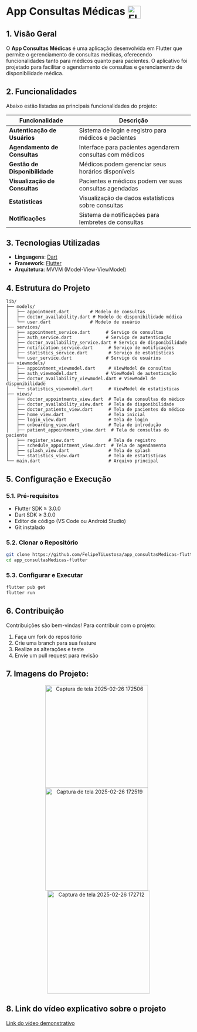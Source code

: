 # App Consultas Médicas <img src="https://skillicons.dev/icons?i=flutter,dart" alt="Flutter & Dart Icons" style="vertical-align: middle; height: 35px;"/>

## 1. Visão Geral

O **App Consultas Médicas** é uma aplicação desenvolvida em Flutter que permite o gerenciamento de consultas médicas, oferecendo funcionalidades tanto para médicos quanto para pacientes. O aplicativo foi projetado para facilitar o agendamento de consultas e gerenciamento de disponibilidade médica.

## 2. Funcionalidades

Abaixo estão listadas as principais funcionalidades do projeto:

| Funcionalidade | Descrição |
| -------------- | --------- |
| **Autenticação de Usuários** | Sistema de login e registro para médicos e pacientes |
| **Agendamento de Consultas** | Interface para pacientes agendarem consultas com médicos |
| **Gestão de Disponibilidade** | Médicos podem gerenciar seus horários disponíveis |
| **Visualização de Consultas** | Pacientes e médicos podem ver suas consultas agendadas |
| **Estatísticas** | Visualização de dados estatísticos sobre consultas |
| **Notificações** | Sistema de notificações para lembretes de consultas |

## 3. Tecnologias Utilizadas

- **Linguagens**: [Dart](https://dart.dev/)
- **Framework**: [Flutter](https://flutter.dev/)
- **Arquitetura**: MVVM (Model-View-ViewModel)

## 4. Estrutura do Projeto

```
lib/
├── models/
│   ├── appointment.dart        # Modelo de consultas
│   ├── doctor_availability.dart # Modelo de disponibilidade médica
│   └── user.dart               # Modelo de usuário
├── services/
│   ├── appointment_service.dart      # Serviço de consultas
│   ├── auth_service.dart             # Serviço de autenticação
│   ├── doctor_availability_service.dart # Serviço de disponibilidade
│   ├── notification_service.dart      # Serviço de notificações
│   ├── statistics_service.dart        # Serviço de estatísticas
│   └── user_service.dart             # Serviço de usuários
├── viewmodels/
│   ├── appointment_viewmodel.dart     # ViewModel de consultas
│   ├── auth_viewmodel.dart           # ViewModel de autenticação
│   ├── doctor_availability_viewmodel.dart # ViewModel de disponibilidade
│   └── statistics_viewmodel.dart      # ViewModel de estatísticas
├── views/
│   ├── doctor_appointments_view.dart  # Tela de consultas do médico
│   ├── doctor_availability_view.dart  # Tela de disponibilidade
│   ├── doctor_patients_view.dart      # Tela de pacientes do médico
│   ├── home_view.dart                 # Tela inicial
│   ├── login_view.dart                # Tela de login
│   ├── onboarding_view.dart           # Tela de introdução
│   ├── patient_appointments_view.dart  # Tela de consultas do paciente
│   ├── register_view.dart             # Tela de registro
│   ├── schedule_appointment_view.dart  # Tela de agendamento
│   ├── splash_view.dart               # Tela de splash
│   └── statistics_view.dart           # Tela de estatísticas
└── main.dart                          # Arquivo principal
```

## 5. Configuração e Execução

### 5.1. Pré-requisitos

- Flutter SDK ≥ 3.0.0
- Dart SDK ≥ 3.0.0
- Editor de código (VS Code ou Android Studio)
- Git instalado

### 5.2. Clonar o Repositório

```bash
git clone https://github.com/FelipeTiLustosa/app_consultasMedicas-flutter.git
cd app_consultasMedicas-flutter
```

### 5.3. Configurar e Executar

```bash
flutter pub get
flutter run
```

## 6. Contribuição

Contribuições são bem-vindas! Para contribuir com o projeto:

1. Faça um fork do repositório
2. Crie uma branch para sua feature
3. Realize as alterações e teste
4. Envie um pull request para revisão

## 7. Imagens do Projeto:
<p align="center">
  <img src="https://github.com/user-attachments/assets/67bc9bc5-dbe2-4c83-bac1-7d518d11fc66" alt="Captura de tela 2025-02-26 172506" width="280" style="margin-right:10px;">
  <img src="https://github.com/user-attachments/assets/f43d5a96-7159-4374-9b6c-2d562c819390" alt="Captura de tela 2025-02-26 172519" width="280" style="margin-right:10px;">
  <img src="https://github.com/user-attachments/assets/331f55cd-0a17-465a-9765-fdce0dc249c8" alt="Captura de tela 2025-02-26 172712" width="280">
</p>





## 8. Link do vídeo explicativo sobre o projeto

[Link do vídeo demonstrativo](https://youtu.be/a6SSw6kvukw?si=uR3zhW79hlxwzJBE)
